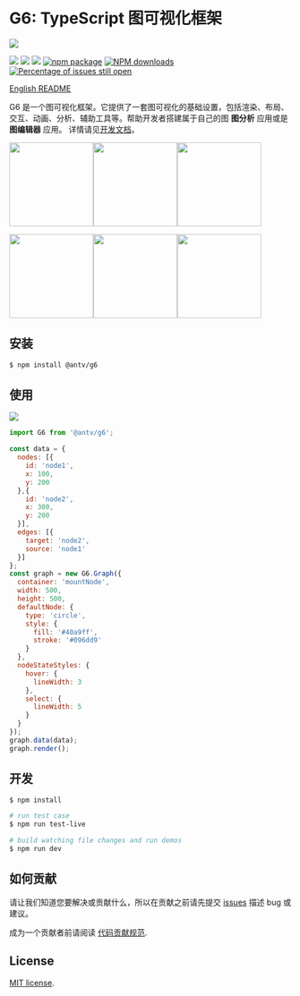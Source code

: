 # G6: TypeScript 图可视化框架
![](https://user-images.githubusercontent.com/6113694/45008751-ea465300-b036-11e8-8e2a-166cbb338ce2.png)

[![](https://img.shields.io/travis/antvis/g6.svg)](https://travis-ci.org/antvis/g6)
![](https://img.shields.io/badge/language-javascript-red.svg)
![](https://img.shields.io/badge/license-MIT-000000.svg)
[![npm package](https://img.shields.io/npm/v/@antv/g6.svg)](https://www.npmjs.com/package/@antv/g6)
[![NPM downloads](http://img.shields.io/npm/dm/@antv/g6.svg)](https://npmjs.org/package/@antv/g6)
[![Percentage of issues still open](http://isitmaintained.com/badge/open/antvis/g6.svg)](http://isitmaintained.com/project/antvis/g6 "Percentage of issues still open")

[English README](README.md)

G6 是一个图可视化框架。它提供了一套图可视化的基础设置，包括渲染、布局、交互、动画、分析、辅助工具等。帮助开发者搭建属于自己的图 **图分析** 应用或是 **图编辑器** 应用。 详情请见[开发文档](https://www.yuque.com/antv/g6/intro)。

<img src="https://user-images.githubusercontent.com/6113694/44995293-02858600-afd5-11e8-840c-349e4730d63d.gif" height=150><img src="https://cdn.nlark.com/yuque/0/2018/gif/93506/1535955277773-840190f8-836a-4bd6-875a-b3a18e6cebf1.gif" height=150><img src="https://user-images.githubusercontent.com/6113694/44995332-2ba61680-afd5-11e8-8cab-db0e9d08ceb7.gif" height=150>

<img src="https://gw.alipayobjects.com/zos/rmsportal/HQxYguinFOMIXrGQOABY.gif" height=150><img src="https://gw.alipayobjects.com/zos/rmsportal/nAugyFgrbrUWPmDIDiQm.gif" height=150><img src="https://cdn.nlark.com/yuque/0/2019/gif/174835/1552990627466-92a4ce23-79b2-4930-ab05-6478b56ce880.gif" height=150>

## 安装

```bash
$ npm install @antv/g6
```

## 使用

<img src="https://gw.alipayobjects.com/zos/rmsportal/qSUOQUhnRrHCLvEjhZGP.png" />

```js
import G6 from '@antv/g6';

const data = {
  nodes: [{
    id: 'node1',
    x: 100,
    y: 200
  },{
    id: 'node2',
    x: 300,
    y: 200
  }],
  edges: [{
    target: 'node2',
    source: 'node1'
  }]
};
const graph = new G6.Graph({
  container: 'mountNode',
  width: 500,
  height: 500,
  defaultNode: {
    type: 'circle',
    style: {
      fill: '#40a9ff',
      stroke: '#096dd9'
    }
  },
  nodeStateStyles: {
    hover: {
      lineWidth: 3
    },
    select: {
      lineWidth: 5
    }
  }
});
graph.data(data);
graph.render();
```

## 开发

```bash
$ npm install

# run test case
$ npm run test-live

# build watching file changes and run demos
$ npm run dev
```

## 如何贡献

请让我们知道您要解决或贡献什么，所以在贡献之前请先提交 [issues](https://github.com/antvis/g6/issues) 描述 bug 或建议。

成为一个贡献者前请阅读 [代码贡献规范](https://github.com/antvis/g6/blob/master/CONTRIBUTING.zh-CN.md).

## License

[MIT license](./LICENSE).
